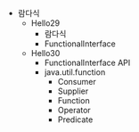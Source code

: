 - 람다식
    - Hello29
        - 람다식
        - FunctionalInterface
    - Hello30
        - FunctionalInterface API
        - java.util.function
            - Consumer
            - Supplier
            - Function
            - Operator
            - Predicate